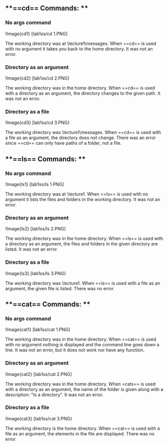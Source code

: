 ## **==cd== Commands: **

### **No args command**
!Image{cd1} [lab1ss/cd 1.PNG]

The working directory was at \lecture1\messages. When ==cd== is used with no argument it takes you back to the home directory. It was not an error.

### **Directory as an argument**
!Image{cd2} [lab1ss/cd 2.PNG]

The working directory was in the home directory. When ==cd== is used with a directory as an argument, the directory changes to the given path. It was not an error.

### **Directory as a file** 
!Image{cd3} [lab1ss/cd 3.PNG}

The working directory was \lecture1\messages. When ==cd== is used with a file as an argument, the directory does not change. There was an error since ==cd== can only have paths of a folder, not a file. 


## **==ls== Commands: **

### **No args command**
!Image{ls1} [lab1ss/ls 1.PNG]

The working directory was at \lecture1. When ==ls== is used with no argument it lists the files and folders in the working directory. It was not an error.

### **Directory as an argument**
!Image{ls2} [lab1ss/ls 2.PNG]

The working directory was in the home directory. When ==ls== is used with a directory as an argument, the files and folders in the given directory are listed. It was not an error.

### **Directory as a file** 
!Image{ls3} [lab1ss/ls 3.PNG}

The working directory was \lecture1. When ==ls== is used with a file as an argument, the given file is listed. There was no error. 


## **==cat== Commands: **

### **No args command**
!Image{cat1} [lab1ss/cat 1.PNG]

The working directory was in the home directory. When ==cat== is used with no argument nothing is displayed and the command line goes down a line. It was not an error, but it does not work nor have any function.

### **Directory as an argument**
!Image{cat2} [lab1ss/cat 2.PNG]

The working directory was in the home directory. When =cats== is used with a directory as an argument, the name of the folder is given along with a description: "Is a directory". It was not an error.

### **Directory as a file** 
!Image{cat3} [lab1ss/cat 3.PNG}

The working directory is the home directory. When ==cat== is used with a file as an argument, the elements in the file are displayed. There was no error. 




